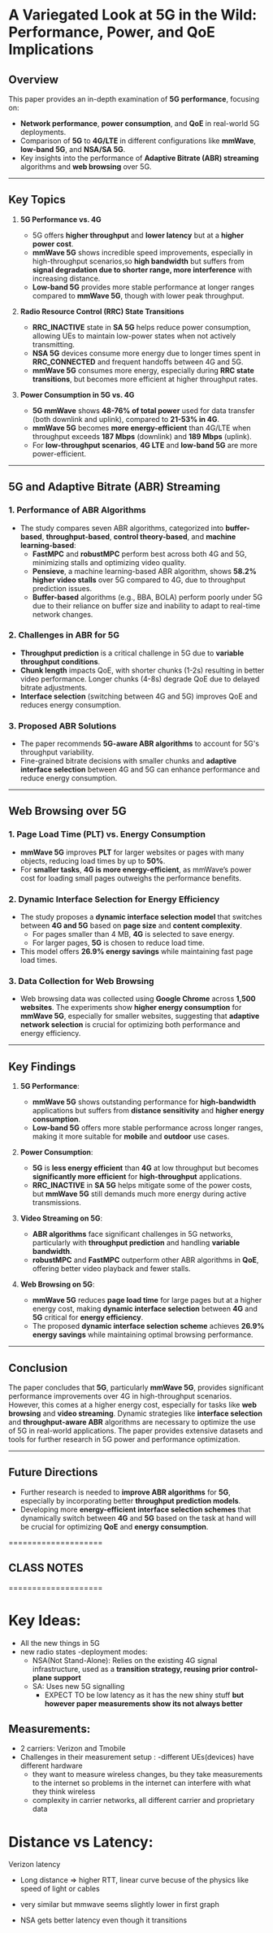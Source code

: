 # A Variegated Look at 5G in the Wild: Performance, Power, and QoE Implications

## Overview
This paper provides an in-depth examination of **5G performance**, focusing on:
- **Network performance**, **power consumption**, and **QoE** in real-world 5G deployments.
- Comparison of **5G** to **4G/LTE** in different configurations like **mmWave**, **low-band 5G**, and **NSA/SA 5G**.
- Key insights into the performance of **Adaptive Bitrate (ABR) streaming** algorithms and **web browsing** over 5G.

---

## Key Topics
1. **5G Performance vs. 4G**  
    - 5G offers **higher throughput** and **lower latency** but at a **higher power cost**.
    - **mmWave 5G** shows incredible speed improvements, especially in high-throughput scenarios,so **high bandwidth** but suffers from **signal degradation due to shorter range, more interference** with increasing distance. 
    - **Low-band 5G** provides more stable performance at longer ranges compared to **mmWave 5G**, though with lower peak throughput.

2. **Radio Resource Control (RRC) State Transitions**
    - **RRC_INACTIVE** state in **SA 5G** helps reduce power consumption, allowing UEs to maintain low-power states when not actively transmitting.
    - **NSA 5G** devices consume more energy due to longer times spent in **RRC_CONNECTED** and frequent handoffs between 4G and 5G.
    - **mmWave 5G** consumes more energy, especially during **RRC state transitions**, but becomes more efficient at higher throughput rates.

3. **Power Consumption in 5G vs. 4G**
    - **5G mmWave** shows **48-76% of total power** used for data transfer (both downlink and uplink), compared to **21-53% in 4G**.
    - **mmWave 5G** becomes **more energy-efficient** than 4G/LTE when throughput exceeds **187 Mbps** (downlink) and **189 Mbps** (uplink).
    - For **low-throughput scenarios**, **4G LTE** and **low-band 5G** are more power-efficient.

---

## 5G and Adaptive Bitrate (ABR) Streaming
### 1. **Performance of ABR Algorithms**
- The study compares seven ABR algorithms, categorized into **buffer-based**, **throughput-based**, **control theory-based**, and **machine learning-based**:
    - **FastMPC** and **robustMPC** perform best across both 4G and 5G, minimizing stalls and optimizing video quality.
    - **Pensieve**, a machine learning-based ABR algorithm, shows **58.2% higher video stalls** over 5G compared to 4G, due to throughput prediction issues.
    - **Buffer-based** algorithms (e.g., BBA, BOLA) perform poorly under 5G due to their reliance on buffer size and inability to adapt to real-time network changes.

### 2. **Challenges in ABR for 5G**
   - **Throughput prediction** is a critical challenge in 5G due to **variable throughput conditions**.
   - **Chunk length** impacts QoE, with shorter chunks (1-2s) resulting in better video performance. Longer chunks (4-8s) degrade QoE due to delayed bitrate adjustments.
   - **Interface selection** (switching between 4G and 5G) improves QoE and reduces energy consumption.

### 3. **Proposed ABR Solutions**
   - The paper recommends **5G-aware ABR algorithms** to account for 5G's throughput variability.
   - Fine-grained bitrate decisions with smaller chunks and **adaptive interface selection** between 4G and 5G can enhance performance and reduce energy consumption.

---

## Web Browsing over 5G
### 1. **Page Load Time (PLT) vs. Energy Consumption**
- **mmWave 5G** improves **PLT** for larger websites or pages with many objects, reducing load times by up to **50%**.
- For **smaller tasks**, **4G is more energy-efficient**, as mmWave’s power cost for loading small pages outweighs the performance benefits.
  
### 2. **Dynamic Interface Selection for Energy Efficiency**
- The study proposes a **dynamic interface selection model** that switches between **4G and 5G** based on **page size** and **content complexity**.
    - For pages smaller than 4 MB, **4G** is selected to save energy.
    - For larger pages, **5G** is chosen to reduce load time.
- This model offers **26.9% energy savings** while maintaining fast page load times.

### 3. **Data Collection for Web Browsing**
- Web browsing data was collected using **Google Chrome** across **1,500 websites**. The experiments show **higher energy consumption** for **mmWave 5G**, especially for smaller websites, suggesting that **adaptive network selection** is crucial for optimizing both performance and energy efficiency.

---

## Key Findings

1. **5G Performance**:
    - **mmWave 5G** shows outstanding performance for **high-bandwidth** applications but suffers from **distance sensitivity** and **higher energy consumption**.
    - **Low-band 5G** offers more stable performance across longer ranges, making it more suitable for **mobile** and **outdoor** use cases.

2. **Power Consumption**:
    - **5G** is **less energy efficient** than **4G** at low throughput but becomes **significantly more efficient** for **high-throughput** applications.
    - **RRC_INACTIVE** in **SA 5G** helps mitigate some of the power costs, but **mmWave 5G** still demands much more energy during active transmissions.

3. **Video Streaming on 5G**:
    - **ABR algorithms** face significant challenges in 5G networks, particularly with **throughput prediction** and handling **variable bandwidth**.
    - **robustMPC** and **FastMPC** outperform other ABR algorithms in **QoE**, offering better video playback and fewer stalls.

4. **Web Browsing on 5G**:
    - **mmWave 5G** reduces **page load time** for large pages but at a higher energy cost, making **dynamic interface selection** between **4G** and **5G** critical for **energy efficiency**.
    - The proposed **dynamic interface selection scheme** achieves **26.9% energy savings** while maintaining optimal browsing performance.

---

## Conclusion

The paper concludes that **5G**, particularly **mmWave 5G**, provides significant performance improvements over 4G in high-throughput scenarios. However, this comes at a higher energy cost, especially for tasks like **web browsing** and **video streaming**. Dynamic strategies like **interface selection** and **throughput-aware ABR** algorithms are necessary to optimize the use of 5G in real-world applications. The paper provides extensive datasets and tools for further research in 5G power and performance optimization.

---

## Future Directions
- Further research is needed to **improve ABR algorithms** for **5G**, especially by incorporating better **throughput prediction models**.
- Developing more **energy-efficient interface selection schemes** that dynamically switch between **4G** and **5G** based on the task at hand will be crucial for optimizing **QoE** and **energy consumption**.

====================
## CLASS NOTES
====================

# Key Ideas:

- All the new things in 5G
- new radio states 
-deployment modes:
    - NSA(Not Stand-Alone): Relies on the existing 4G signal infrastructure, used as a **transition strategy, reusing prior control-plane support**
    - SA: Uses new 5G signalling
        - EXPECT TO be low latency as it has the new shiny stuff **but however paper measurements show its not always better** 

## Measurements:
- 2 carriers: Verizon and Tmobile
- Challenges in their measurement setup : 
    -different UEs(devices) have different hardware
    - they want to measure wireless changes, bu they take measurements to the internet 
        so problems in the internet can interfere with what they think wireless
    - complexity in carrier networks, all different carrier and proprietary data

# Distance vs Latency:
Verizon latency
- Long distance => higher RTT, linear curve becuse of the physics like speed of light or cables
- very similar but mmwave seems slightly lower in first graph

- NSA gets better latency even though it transitions


